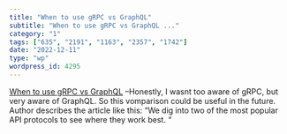 ```yaml
---
title: "When to use gRPC vs GraphQL"
subtitle: "When to use gRPC vs GraphQL ..."
category: "1"
tags: ["635", "2191", "1163", "2357", "1742"]
date: "2022-12-11"
type: "wp"
wordpress_id: 4295
---
```

[ When to use gRPC vs GraphQL]( https://stackoverflow.blog/2022/11/28/when-to-use-grpc-vs-graphql/) –Honestly, I wasnt too aware of gRPC, but very aware of GraphQL. So this vomparison could be useful in the future. Author describes the article like this: “We dig into two of the most popular API protocols to see where they work best. “
